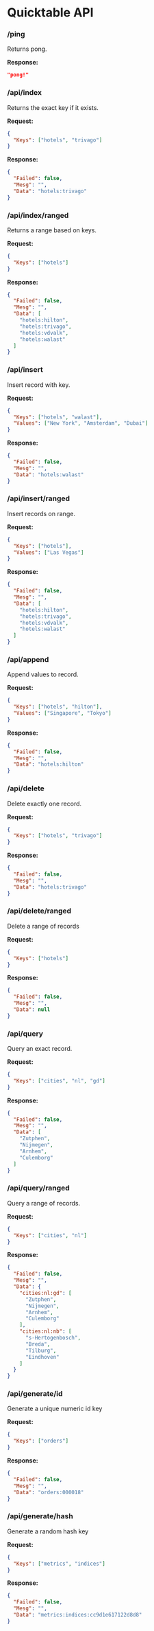 # Quicktable API

### /ping
Returns pong.

**Response:**
```json
"pong!"
```

### /api/index
Returns the exact key if it exists.

**Request:**
```json
{
  "Keys": ["hotels", "trivago"]
}
```

**Response:**
```json
{
  "Failed": false,
  "Mesg": "",
  "Data": "hotels:trivago"
}
```

### /api/index/ranged
Returns a range based on keys.

**Request:**
```json
{
  "Keys": ["hotels"]
}
```

**Response:**
```json
{
  "Failed": false,
  "Mesg": "",
  "Data": [
    "hotels:hilton",
    "hotels:trivago",
    "hotels:vdvalk",
    "hotels:walast"
  ]
}
```

### /api/insert
Insert record with key.

**Request:**
```json
{
  "Keys": ["hotels", "walast"],
  "Values": ["New York", "Amsterdam", "Dubai"]
}
```

**Response:**
```json
{
  "Failed": false,
  "Mesg": "",
  "Data": "hotels:walast"
}
```

### /api/insert/ranged
Insert records on range.

**Request:**
```json
{
  "Keys": ["hotels"],
  "Values": ["Las Vegas"]
}
```

**Response:**
```json
{
  "Failed": false,
  "Mesg": "",
  "Data": [
    "hotels:hilton",
    "hotels:trivago",
    "hotels:vdvalk",
    "hotels:walast"
  ]
}
```

### /api/append
Append values to record.

**Request:**
```json
{
  "Keys": ["hotels", "hilton"],
  "Values": ["Singapore", "Tokyo"]
}
```

**Response:**
```json
{
  "Failed": false,
  "Mesg": "",
  "Data": "hotels:hilton"
}
```

### /api/delete
Delete exactly one record.

**Request:**
```json
{
  "Keys": ["hotels", "trivago"]
}
```

**Response:**
```json
{
  "Failed": false,
  "Mesg": "",
  "Data": "hotels:trivago"
}
```

### /api/delete/ranged
Delete a range of records

**Request:**
```json
{
  "Keys": ["hotels"]
}
```

**Response:**
```json
{
  "Failed": false,
  "Mesg": "",
  "Data": null
}
```

### /api/query
Query an exact record.

**Request:**
```json
{
  "Keys": ["cities", "nl", "gd"]
}
```

**Response:**
```json
{
  "Failed": false,
  "Mesg": "",
  "Data": [
    "Zutphen",
    "Nijmegen",
    "Arnhem",
    "Culemborg"
  ]
}
```

### /api/query/ranged
Query a range of records.

**Request:**
```json
{
  "Keys": ["cities", "nl"]
}
```

**Response:**
```json
{
  "Failed": false,
  "Mesg": "",
  "Data": {
    "cities:nl:gd": [
      "Zutphen",
      "Nijmegen",
      "Arnhem",
      "Culemborg"
    ],
    "cities:nl:nb": [
      "s-Hertogenbosch",
      "Breda",
      "Tilburg",
      "Eindhoven"
    ]
  }
}
```

### /api/generate/id
Generate a unique numeric id key

**Request:**
```json
{
  "Keys": ["orders"]
}
```

**Response:**
```json
{
  "Failed": false,
  "Mesg": "",
  "Data": "orders:000018"
}
```

### /api/generate/hash
Generate a random hash key

**Request:**
```json
{
  "Keys": ["metrics", "indices"]
}
```

**Response:**
```json
{
  "Failed": false,
  "Mesg": "",
  "Data": "metrics:indices:cc9d1e617122d8d8"
}
```
